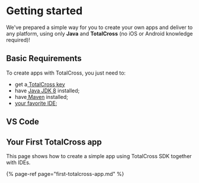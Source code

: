# Getting started

We've prepared a simple way for you to create your own apps and deliver to any platform, using only **Java** and **TotalCross** \(no iOS or Android knowledge required\)!

## **Basic Requirements**

To create apps with TotalCross, you just need to:

* get a[ TotalCross key](https://learn.totalcross.com/learn-totalcross/requirements/totalcross-key)
* have [Java JDK 8](https://learn.totalcross.com/learn-totalcross/requirements/java-8) installed;
* have[ Maven](https://app.gitbook.com/@totalcross/s/playbook/~/drafts/-LckZfuWjUhttQtTbzGx/primary/learn-totalcross/getting-started/basic-requirements/maven) installed;
* [your favorite IDE](https://learn.totalcross.com/learn-totalcross/getting-started/first-totalcross-app);

## VS Code



## Your First TotalCross app

This page shows how to create a simple app using TotalCross SDK together with IDEs.

{% page-ref page="first-totalcross-app.md" %}

